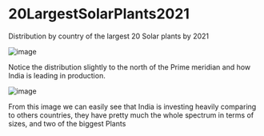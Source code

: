 # 20LargestSolarPlants2021
Distribution by country of the largest 20 Solar plants by 2021

![image](https://user-images.githubusercontent.com/81306499/143096935-92b56c2b-ab9c-4300-9efb-bb4578d1eda4.png)


Notice the distribution slightly to the north of the Prime meridian and how India is leading in production.


![image](https://user-images.githubusercontent.com/81306499/143097185-a00323e6-9cbf-4262-82e9-837fff32dab1.png)


From this image we can easily see that India is investing heavily comparing to others countries, they have pretty much the whole spectrum in terms of sizes, and two of the biggest Plants
